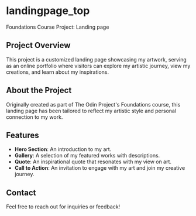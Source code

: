 # landingpage_top
Foundations Course Project: Landing page

## Project Overview
This project is a customized landing page showcasing my artwork, serving as an online portfolio where visitors can explore my artistic journey, view my creations, and learn about my inspirations.

## About the Project
Originally created as part of The Odin Project's Foundations course, this landing page has been tailored to reflect my artistic style and personal connection to my work.

## Features
- **Hero Section**: An introduction to my art.
- **Gallery**: A selection of my featured works with descriptions.
- **Quote**: An inspirational quote that resonates with my view on art.
- **Call to Action**: An invitation to engage with my art and join my creative journey.

## Contact
Feel free to reach out for inquiries or feedback!
